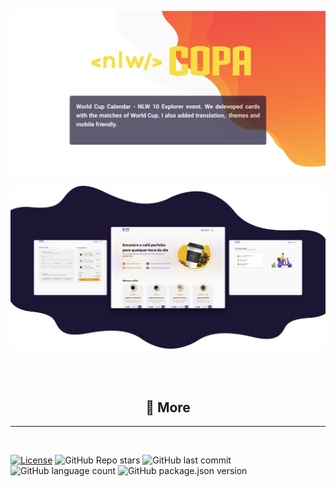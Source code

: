 ![header](./.github/header.png)

![demo](./.github/demo.png)

<br/><br/>

<h2 align="center">🔬 More</h2>
<hr/>
<br/>

[![License](https://img.shields.io/badge/license-MIT-green?style=for-the-badge)](./LICENSE)
![GitHub Repo stars](https://img.shields.io/github/stars/gw-rodrigues/nlw-10-copa-explorer?style=for-the-badge)
![GitHub last commit](https://img.shields.io/github/last-commit/gw-rodrigues/nlw-10-copa-explorer?style=for-the-badge)
![GitHub language count](https://img.shields.io/github/languages/count/gw-rodrigues/nlw-10-copa-explorer?style=for-the-badge)
![GitHub package.json version](https://img.shields.io/github/package-json/v/gw-rodrigues/nlw-10-copa-explorer?style=for-the-badge)
